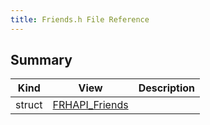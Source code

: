 ```yaml
---
title: Friends.h File Reference
---
```


## Summary
| Kind | View | Description |
|------|------|-------------|
|struct|[FRHAPI_Friends](/unreal-plugins/all/structfrhapi__friends/#structFRHAPI__Friends)||
